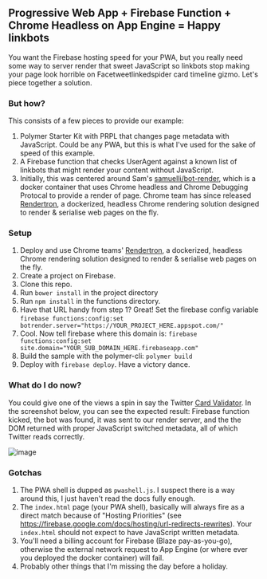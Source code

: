 ## Progressive Web App + Firebase Function + Chrome Headless on App Engine = Happy linkbots

You want the Firebase hosting speed for your PWA, but you really need some way to server render that sweet JavaScript so linkbots stop making your page look horrible on Facetweetlinkedspider card timeline gizmo. Let's piece together a solution.

### But how?

This consists of a few pieces to provide our example:

1. Polymer Starter Kit with PRPL that changes page metadata with JavaScript. Could be any PWA, but this is what I've used for the sake of speed of this example.
2. A Firebase function that checks UserAgent against a known list of linkbots that might render your content without JavaScript.
3. Initially, this was centered around Sam's [samuelli/bot-render](https://github.com/samuelli/bot-render), which is a docker container that uses Chrome headless and Chrome Debugging Protocal to provide a render of page. Chrome team has since released [Rendertron](https://github.com/GoogleChrome/rendertron), a dockerized, headless Chrome rendering solution designed to render & serialise web pages on the fly.

### Setup

1. Deploy and use Chrome teams' [Rendertron](https://github.com/GoogleChrome/rendertron), a dockerized, headless Chrome rendering solution designed to render & serialise web pages on the fly.
2. Create a project on Firebase.
3. Clone this repo.
4. Run `bower install` in the project directory
5. Run `npm install` in the functions directory.
6. Have that URL handy from step 1? Great! Set the firebase config variable `firebase functions:config:set botrender.server="https://YOUR_PROJECT_HERE.appspot.com/"`
7. Cool. Now tell firebase where this domain is: `firebase functions:config:set site.domain="YOUR_SUB_DOMAIN_HERE.firebaseapp.com"`
8. Build the sample with the polymer-cli: `polymer build`
8. Deploy with `firebase deploy`. Have a victory dance.

### What do I do now?

You could give one of the views a spin in say the Twitter [Card Validator](https://cards-dev.twitter.com/validator). In the screenshot below, you can see the expected result: Firebase function kicked, the bot was found, it was sent to our render server, and the the DOM returned with proper JavaScript switched metadata, all of which Twitter reads correctly.

![image](https://user-images.githubusercontent.com/643503/27811117-42006570-6017-11e7-8580-27ab3bbc41d2.png)

### Gotchas

1. The PWA shell is dupped as `pwashell.js`. I suspect there is a way around this, I just haven't read the docs fully enough.
2. The `index.html` page (your PWA shell), basically will always fire as a direct match because of "Hosting Priorities" (see https://firebase.google.com/docs/hosting/url-redirects-rewrites). Your `index.html` should not expect to have JavaScript written metadata.
3. You'll need a billing account for Firebase (Blaze pay-as-you-go), otherwise the external network request to App Engine (or where ever you deployed the docker container) will fail.
3. Probably other things that I'm missing the day before a holiday.

